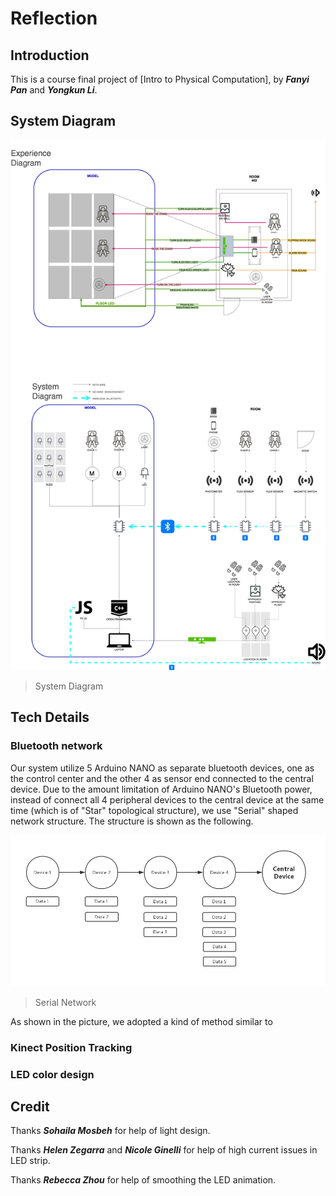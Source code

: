 # Reflection

## Introduction
This is a course final project of [Intro to Physical Computation], by <b>*Fanyi Pan*</b> and <b>*Yongkun Li*</b>.

## System Diagram
![System Diagram](DocMedia/System_Diagram.jpg)
> System Diagram

## Tech Details

### Bluetooth network
Our system utilize 5 Arduino NANO as separate bluetooth devices, one as the control center and the other 4 as sensor end connected to the central device. Due to the amount limitation of Arduino NANO's Bluetooth power, instead of connect all 4 peripheral devices to the central device at the same time (which is of "Star" topological structure), we use "Serial" shaped network structure. The structure is shown as the following.

![Serial Network](DocMedia/Serial_Network.jpg)
>Serial Network

As shown in the picture, we adopted a kind of method similar to 


### Kinect Position Tracking


### LED color design


## Credit
Thanks <b>*Sohaila Mosbeh*</b> for help of light design.

Thanks <b>*Helen Zegarra*</b> and <b>*Nicole Ginelli*</b> for help of high current issues in LED strip.

Thanks <b>*Rebecca Zhou*</b> for help of smoothing the LED animation. 
